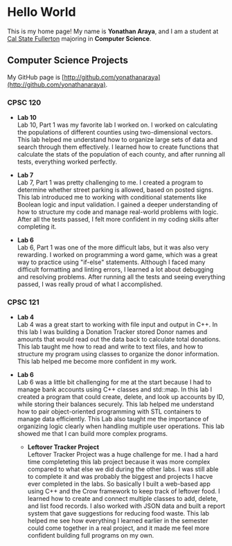 # Hello World

This is my home page! My name is **Yonathan Araya**, and I am a student at [Cal State Fullerton](http://www.fullerton.edu/) majoring in **Computer Science**.

## Computer Science Projects

My GitHub page is [http://github.com/yonathanaraya](http://github.com/yonathanaraya).

### CPSC 120

- **Lab 10**  
  Lab 10, Part 1 was my favorite lab I worked on. I worked on calculating the populations of different counties using two-dimensional vectors. This lab helped me understand how to organize large sets of data and search through them effectively. I learned how to create functions that calculate the stats of the population of each county, and after running all tests, everything worked perfectly.

- **Lab 7**  
  Lab 7, Part 1 was pretty challenging to me. I created a program to determine whether street parking is allowed, based on posted signs. This lab introduced me to working with conditional statements like Boolean logic and input validation. I gained a deeper understanding of how to structure my code and manage real-world problems with logic. After all the tests passed, I felt more confident in my coding skills after completing it.

- **Lab 6**  
  Lab 6, Part 1 was one of the more difficult labs, but it was also very rewarding. I worked on programming a word game, which was a great way to practice using "if-else" statements. Although I faced many difficult formatting and linting errors, I learned a lot about debugging and resolving problems. After running all the tests and seeing everything passed, I was really proud of what I accomplished.

### CPSC 121

- **Lab 4**  
  Lab 4 was a great start to working with file input and output in C++. In this lab I was building a Donation Tracker stored Donor names and amounts that would read out the data back to calculate total donations. This lab taught me how to read and write to text files, and how to structure my program using classes to organize the donor information. This lab helped me become more confident in my work.

- **Lab 6**  
  Lab 6 was a little bit challenging for me at the start because I had to manage bank accounts using C++ classes and std::map. In this lab I created a program that could create, delete, and look up accounts by ID, while storing their balances securely. This lab helped me understand how to pair object-oriented programming with STL containers to manage data efficiently. This Lab also taught me the importance of organizing logic clearly when handling multiple user operations. This lab showed me that I can build more complex programs.

  - **Leftover Tracker Project**  
  Leftover Tracker Project was a huge challenge for me. I had a hard time completeting this lab project because it was more complex compared to what else we did during the other labs. I was still able to complete it and was probably the biggest and projects I hacve ever completed in the labs. So basically I built a web-based app using C++ and the Crow framework to keep track of leftover food. I learned how to create and connect multiple classes to add, delete, and list food records. I also worked with JSON data and built a report system that gave suggestions for reducing food waste. This lab helped me see how everything I learned earlier in the semester could come together in a real project, and it made me feel more confident building full programs on my own.